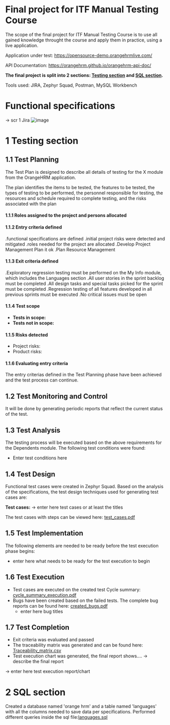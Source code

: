 # Final project for ITF Manual Testing Course

The scope of the final project for ITF Manual Testing Course is to use all gained knowledge throught the course and apply them in practice, using a live application. 

Application under test: https://opensource-demo.orangehrmlive.com/

API Documentation: https://orangehrm.github.io/orangehrm-api-doc/

**The final project is split into 2 sections: [Testing section](https://github.com/ninaninuk/manual_testing_portofolio/blob/main/Final%20Projec/README.md#1-testing-section) and [SQL section](https://github.com/ninaninuk/manual_testing_portofolio/blob/main/Final%20Projec/README.md#2-sql-section).**

Tools used: JIRA, Zephyr Squad, Postman, MySQL Workbench

# Functional specifications

-> scr 1 Jira
![image](https://user-images.githubusercontent.com/103954664/170871991-08bfac0e-bd51-4f7c-b7d8-6ba4bf211608.png)


# 1 Testing section

## 1.1 Test Planning

The Test Plan is designed to describe all details of testing for the X module from the OrangeHRM application. 

The plan identifies the items to be tested, the features to be tested, the types of testing to be performed, the personnel responsible for testing, the resources and schedule required to complete testing, and the risks associated with the plan

#### 1.1.1 Roles assigned to the project and persons allocated


#### 1.1.2 Entry criteria defined
.functional specifications are defined
.initial project risks were detected and mitigated
.roles needed for the project are allocated
.Develop Project Management Plan it ok
.Plan Resource Management 

#### 1.1.3 Exit criteria defined
 .Exploratory regression testing must be performed on the My Info module, which includes the Languages section
 .All user stories in the sprint backlog must be completed 
 .All design tasks and special tasks picked for the sprint must be completed
 .Regression testing of all features developed in all previous sprints must be executed
 .No critical issues must be open
#### 1.1.4 Test scope

* __Tests in scope:__ 
* __Tests not in scope:__ 

#### 1.1.5 Risks detected

* Project risks: 
* Product risks: 

#### 1.1.6 Evaluating entry criteria

The entry criterias defined in the Test Planning phase have been achieved and the test process can continue. 

## 1.2 Test Monitoring and Control

It will be done by generating periodic reports that reflect the current status of the test.

## 1.3 Test Analysis

The testing process will be executed based on the above requirements for the Dependents module. The following test conditions were found:
 * Enter test conditions here

## 1.4 Test Design

Functional test cases were created in Zephyr Squad. Based on the analysis of the specifications, the test design techniques used for generating test cases 
are:

**Test cases:**
-> enter here test cases or at least the titles


The test cases with steps can be viewed here: [test_cases.pdf]()

## 1.5 Test Implementation

The following elements are needed to be ready before the test execution phase begins:

* enter here what needs to be ready for the test execution to begin

## 1.6 Test Execution

* Test cases are executed on the created test Cycle summary: [cycle_summary_execution.pdf]()
* Bugs have been created based on the failed tests. The complete bug reports can be found here: [created_bugs.pdf]()
    *  enter here bug titles


## 1.7 Test Completion

* Exit criteria was evaluated and passed
* The traceability matrix was generated and can be found here: [Traceability_matrix.csv]()
* Test execution chart was generated, the final report shows.... -> describe the final report

-> enter here test execution report/chart

# 2 SQL section

Created a database named 'orange hrm' and a table named 'languages' with all the columns needed to save data per specifications. Performed different queries inside the sql file:[languages.sql](https://github.com/ninaninuk/manual_testing_portofolio/blob/6df41ed1864356724a7c8b45341ea2aa83a3adf4/Final%20Projec/orange%20hrm.sql)


